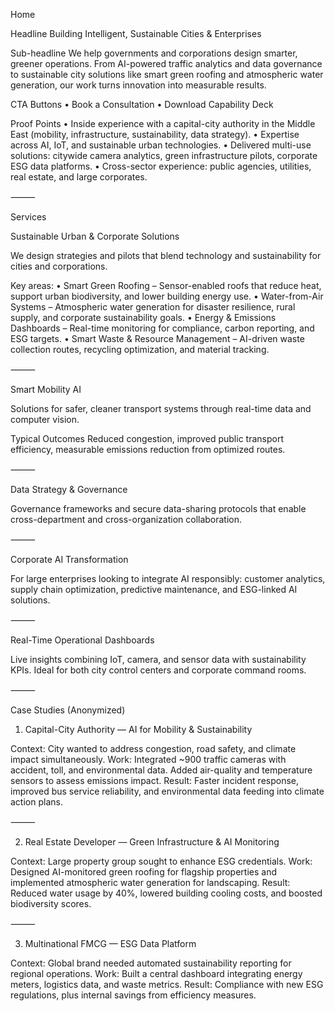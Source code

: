 Home

Headline
Building Intelligent, Sustainable Cities & Enterprises

Sub-headline
We help governments and corporations design smarter, greener operations. From AI-powered traffic analytics and data governance to sustainable city solutions like smart green roofing and atmospheric water generation, our work turns innovation into measurable results.

CTA Buttons
• Book a Consultation
• Download Capability Deck

Proof Points
• Inside experience with a capital-city authority in the Middle East (mobility, infrastructure, sustainability, data strategy).
• Expertise across AI, IoT, and sustainable urban technologies.
• Delivered multi-use solutions: citywide camera analytics, green infrastructure pilots, corporate ESG data platforms.
• Cross-sector experience: public agencies, utilities, real estate, and large corporates.

⸻

Services

Sustainable Urban & Corporate Solutions

We design strategies and pilots that blend technology and sustainability for cities and corporations.

Key areas:
• Smart Green Roofing – Sensor-enabled roofs that reduce heat, support urban biodiversity, and lower building energy use.
• Water-from-Air Systems – Atmospheric water generation for disaster resilience, rural supply, and corporate sustainability goals.
• Energy & Emissions Dashboards – Real-time monitoring for compliance, carbon reporting, and ESG targets.
• Smart Waste & Resource Management – AI-driven waste collection routes, recycling optimization, and material tracking.

⸻

Smart Mobility AI

Solutions for safer, cleaner transport systems through real-time data and computer vision.

Typical Outcomes
Reduced congestion, improved public transport efficiency, measurable emissions reduction from optimized routes.

⸻

Data Strategy & Governance

Governance frameworks and secure data-sharing protocols that enable cross-department and cross-organization collaboration.

⸻

Corporate AI Transformation

For large enterprises looking to integrate AI responsibly: customer analytics, supply chain optimization, predictive maintenance, and ESG-linked AI solutions.

⸻

Real-Time Operational Dashboards

Live insights combining IoT, camera, and sensor data with sustainability KPIs. Ideal for both city control centers and corporate command rooms.

⸻

Case Studies (Anonymized)

1. Capital-City Authority — AI for Mobility & Sustainability

Context: City wanted to address congestion, road safety, and climate impact simultaneously.
Work: Integrated ~900 traffic cameras with accident, toll, and environmental data. Added air-quality and temperature sensors to assess emissions impact.
Result: Faster incident response, improved bus service reliability, and environmental data feeding into climate action plans.

⸻

2. Real Estate Developer — Green Infrastructure & AI Monitoring

Context: Large property group sought to enhance ESG credentials.
Work: Designed AI-monitored green roofing for flagship properties and implemented atmospheric water generation for landscaping.
Result: Reduced water usage by 40%, lowered building cooling costs, and boosted biodiversity scores.

⸻

3. Multinational FMCG — ESG Data Platform

Context: Global brand needed automated sustainability reporting for regional operations.
Work: Built a central dashboard integrating energy meters, logistics data, and waste metrics.
Result: Compliance with new ESG regulations, plus internal savings from efficiency measures.
